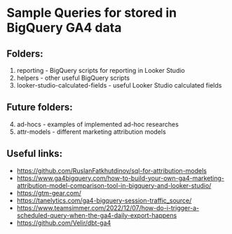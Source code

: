 # Sample Queries for stored in BigQuery GA4 data

## Folders: 
1. reporting - BigQuery scripts for reporting in Looker Studio
2. helpers - other useful BigQuery scripts
3. looker-studio-calculated-fields - useful Looker Studio calculated fields

## Future folders:

4. ad-hocs - examples of implemented ad-hoc researches
5. attr-models - different marketing attribution models


## Useful links:

- https://github.com/RuslanFatkhutdinov/sql-for-attribution-models
- https://www.ga4bigquery.com/how-to-build-your-own-ga4-marketing-attribution-model-comparison-tool-in-bigquery-and-looker-studio/
- https://gtm-gear.com/
- https://tanelytics.com/ga4-bigquery-session-traffic_source/
- https://www.teamsimmer.com/2022/12/07/how-do-i-trigger-a-scheduled-query-when-the-ga4-daily-export-happens
- https://github.com/Velir/dbt-ga4
